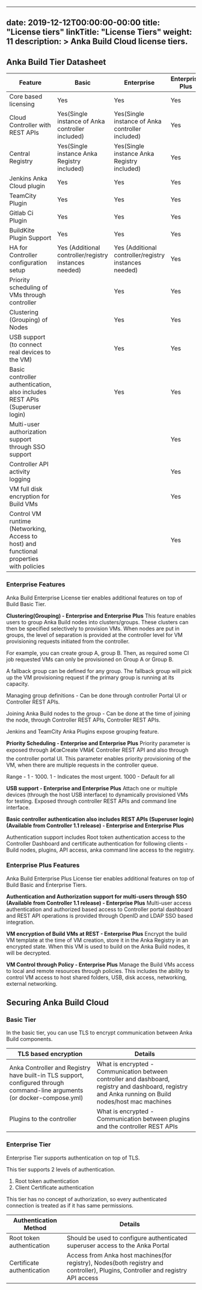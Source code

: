 

---
date: 2019-12-12T00:00:00-00:00
title: "License tiers"
linkTitle: "License Tiers"
weight: 11
description: >
  Anka Build Cloud license tiers.
---

## Anka Build Tier Datasheet

**Feature** | **Basic** | **Enterprise** | **Enterprise Plus**
--- | --- | --- |  ---
Core based licensing | Yes | Yes | Yes
Cloud Controller with REST APIs | Yes(Single instance of Anka controller included) | Yes(Single instance of Anka controller included) | Yes
Central Registry | Yes(Single instance Anka Registry included) | Yes(Single instance Anka Registry included) | Yes
Jenkins Anka Cloud plugin | Yes | Yes | Yes
TeamCity Plugin | Yes | Yes | Yes
Gitlab Ci Plugin | Yes | Yes | Yes
BuildKite Plugin Support | Yes | Yes | Yes
HA for Controller configuration setup | Yes (Additional controller/registry instances needed) | Yes (Additional controller/registry instances needed) | Yes
Priority scheduling of VMs through controller |    | Yes | Yes
Clustering (Grouping) of Nodes |    | Yes | Yes 
USB support (to connect real devices to the VM) |    | Yes | Yes
Basic controller authentication, also includes REST APIs (Superuser login) |    | Yes | Yes
Multi-user authorization support through SSO support |    |    | Yes
Controller API activity logging |    |    | Yes
VM full disk encryption for Build VMs |    |    | Yes
Control VM runtime (Networking, Access to host) and functional properties with policies |    |    | Yes 


### Enterprise Features
Anka Build Enterprise License tier enables additional features on top of Build Basic Tier.  

**Clustering(Grouping) - Enterprise and Enterprise Plus**
This feature enables users to group Anka Build nodes into clusters/groups. These clusters can then be specified selectively to provision VMs. When nodes are put in groups, the level of separation is provided at the controller level for VM provisioning requests initiated from the controller.

For example, you can create group A, group B. Then, as required some CI job requested VMs can only be provisioned on  Group A or Group B.

A fallback group can be defined for any group. The fallback group will pick up the VM provisioning request if the primary group is running at its capacity.

Managing group definitions - Can be done through controller Portal UI or Controller REST APIs.

Joining Anka Build nodes to the group - Can be done at the time of joining the node, through Controller REST APIs, Controller REST APIs.

Jenkins and TeamCity Anka Plugins expose grouping feature.

**Priority Scheduling - Enterprise and Enterprise Plus**
Priority parameter is exposed through â€œCreate VMâ€ Controller REST API and also through the controller portal UI. This parameter enables priority provisioning of the VM, when there are multiple requests in the controller queue.

Range - 1 - 1000. 1 - Indicates the most urgent. 1000 - Default for all

**USB support - Enterprise and Enterprise Plus**
Attach one or multiple devices (through the host USB interface) to dynamically provisioned VMs for testing. Exposed through controller REST APIs and command line interface.

**Basic controller authentication also includes REST APIs (Superuser login) (Available from Controller 1.1 release) - Enterprise and Enterprise Plus**

Authentication support includes Root token authentication access to the Controller Dashboard and certificate authentication for following clients - Build nodes, plugins, API access, anka command line access to the registry.


### Enterprise Plus Features
Anka Build Enterprise Plus License tier enables additional features on top of Build Basic and Enterprise Tiers. 

**Authentication and Authorization support for multi-users through SSO (Available from Controller 1.1 release) - Enterprise Plus**
Multi-user access authentication and authorized based access to Controller portal dashboard and REST API operations is provided through OpenID and LDAP SSO based integration.

**VM encryption of Build VMs at REST - Enterprise Plus**
Encrypt the build VM template at the time of VM creation, store it in the Anka Registry in an encrypted state. When this VM is used to build on the Anka Build nodes, it will be decrypted.

**VM Control through Policy - Enterprise Plus**
Manage the Build VMs access to local and remote resources through policies. This includes the ability to control VM access to host shared folders, USB, disk access, networking, external networking.

## Securing Anka Build Cloud

### Basic Tier
In the basic tier, you can use TLS to encrypt communication between Anka Build components.

**TLS based encryption** | **Details**
--- | ---
Anka Controller and Registry have built-in TLS support, configured through command-line arguments (or docker-compose.yml) | What is encrypted -  Communication between controller and dashboard, registry and dashboard, registry and Anka running on Build nodes/host mac machines
Plugins to the controller | What is encrypted - Communication between plugins and the controller REST APIs


### Enterprise Tier
Enterprise Tier supports authentication on top of TLS.

This tier supports 2 levels of authentication.

1. Root token authentication
2. Client Certificate authentication

This tier has no concept of authorization, so every authenticated connection is treated as if it has same permissions.

**Authentication Method** | **Details**
--- | ---
Root token authentication | Should be used to configure authenticated superuser access to the Anka Portal
Certificate authentication | Access from Anka host machines(for registry), Nodes(both registry and controller), Plugins, Controller and registry API access
